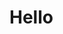 <h1>Hello</h1>
<style>
  text-decoration:underline dotted red;
</style>


<!---
adison05/adison05 is a ✨ special ✨ repository because its `README.md` (this file) appears on your GitHub profile.
You can click the Preview link to take a look at your changes.
--->
